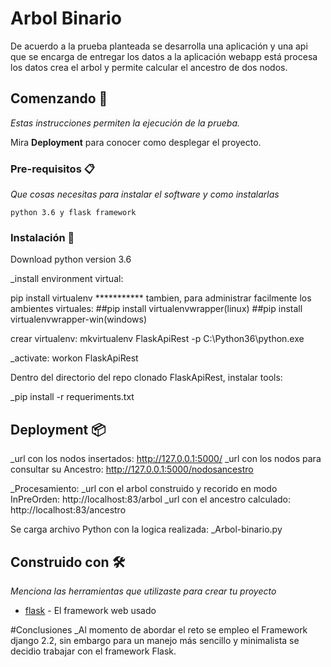 # Arbol Binario

De acuerdo a la prueba planteada se desarrolla una aplicación y una api que se encarga de entregar los datos a la aplicación webapp está procesa los datos crea el arbol y permite calcular el ancestro de dos nodos.

## Comenzando 🚀

_Estas instrucciones permiten la ejecución de la prueba._

Mira **Deployment** para conocer como desplegar el proyecto.


### Pre-requisitos 📋

_Que cosas necesitas para instalar el software y como instalarlas_

```
python 3.6 y flask framework
```

### Instalación 🔧
Download python version 3.6

_install environment virtual:

pip install virtualenv
*********** tambien, para administrar facilmente los ambientes virtuales:
##pip install virtualenvwrapper(linux)
##pip install virtualenvwrapper-win(windows)


crear virtualenv: mkvirtualenv FlaskApiRest -p C:\Python36\python.exe

_activate: workon FlaskApiRest


Dentro del directorio del repo clonado FlaskApiRest, instalar tools:

_pip install -r requeriments.txt


## Deployment 📦
_url con los nodos insertados:
http://127.0.0.1:5000/
_url con los nodos para consultar su Ancestro:
http://127.0.0.1:5000/nodosancestro

_Procesamiento:
_url con el arbol construido y recorido en modo InPreOrden:
http://localhost:83/arbol
_url con el ancestro calculado:
http://localhost:83/ancestro


Se carga archivo Python con la logica realizada:
_Arbol-binario.py

## Construido con 🛠️

_Menciona las herramientas que utilizaste para crear tu proyecto_

* [flask](http://flask.pocoo.org/) - El framework web usado

#Conclusiones
_Al momento de abordar el reto se empleo el Framework django 2.2, sin embargo para un manejo más sencillo y minimalista se decidio trabajar con el framework Flask.
